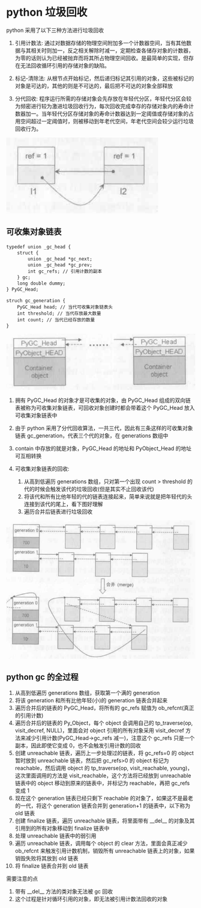 # python 垃圾回收

python 采用了以下三种方法进行垃圾回收

1. 引用计数法: 通过对数据存储的物理空间附加多一个计数器空间，当有其他数据与其相关时则加一，反之相关解除时减一，定期检查各储存对象的计数器，为零的话则认为已经被抛弃而将其所占物理空间回收。是最简单的实现，但存在无法回收循环引用的存储对象的缺陷。

2. 标记-清除法: 从根节点开始标记，然后递归标记其引用的对象，这些被标记的对象是可达的，其他的则是不可达的，最后把不可达的对象全部释放

3. 分代回收: 程序运行所需的存储对象会先存放在年轻代分区，年轻代分区会较为频密进行较为激进垃圾回收行为，每次回收完成幸存的存储对象内的寿命计数器加一。当年轻代分区存储对象的寿命计数器达到一定阈值或存储对象的占用空间超过一定阈值时，则被移动到年老代空间，年老代空间会较少运行垃圾回收行为。

![](imgs/loop_ref.PNG)

## 可收集对象链表

```
typedef union _gc_head {
    struct {
        union _gc_head *gc_next;
        union _gc_head *gc_prev;
        int gc_refs; // 引用计数的副本
    } gc;
    long double dummy;
} PyGC_Head;
```

```
struch gc_generation {
    PyGC_Head head; // 当代可收集对象链表头
    int threshold; // 当代存放最大数量
    int count; // 当代已经存放的数量
}
```

![](imgs/collectable_list.PNG)

1. 拥有 PyGC_Head 的对象才是可收集的对象，由 PyGC_Head 组成的双向链表被称为可收集对象链表，可回收对象创建时都会带着这个 PyGC_Head 放入可收集对象链表中

2. 由于 python 采用了分代回收算法，一共三代，因此有三条这样的可收集对象链表 gc_generation，代表三个代的对象，在 generations 数组中

3. contain 中存放的就是对象，PyGC_Head 的地址和 PyObject_Head 的地址可互相转换

4. 可收集对象链表的回收:

    1. 从高到低遍历 generations 数组，只对第一个出现 count > threshold 的代的时候会触发该代的垃圾回收(但是其实不止回收该代)
    2. 将该代和所有比他年轻的代的链表连接起来，简单来说就是把年轻代的头连接到该代的尾上，看下图好理解
    3. 遍历合并后链表进行垃圾回收

![](imgs/generation_merge.PNG)

## python gc 的全过程

1. 从高到低遍历 generations 数组，获取第一个满的 generation
2. 将该 generation 和所有比他年轻(小)的 generation 链表合并起来
3. 遍历合并后的链表的 PyGC_Head，将所有的 gc_refs 赋值为 ob_refcnt(真正的引用计数)
4. 遍历合并后的链表的 Py_Object，每个 object 会调用自己的 tp_traverse(op, visit_decref, NULL)，里面会对 object 引用的所有对象采用 visit_decref 方法来减少引用计数(PyGC_Head->gc_refs 减一)，注意这个 gc_refs 只是一个副本，因此即使它变成 0，也不会触发引用计数的回收
5. 创建 unreachable 链表，遍历上一步处理过的链表，将 gc_refs=0 的 object 暂时放到 unreachable 链表，然后把 gc_refs>0 的 object 标记为 reachable，然后调用 object 的 tp_traverse(op, visit_reachable, young)，这次里面调用的方法是 visit_reachable，这个方法将已经放到 unreachable 链表中的 object 移动到原来的链表中，并标记为 reachable，再把 gc_refs 变成 1
6. 现在这个 generation 链表已经只剩下 reachable 的对象了，如果这不是最老的一代，将这个 generation 链表合并到 generation+1 的链表中，以下称为 old 链表
7. 创建 finalize 链表，遍历 unreachable 链表，将里面带有 \_\_del\_\_ 的对象及其引用到的所有对象移动到 finalize 链表中
8. 处理 unreachable 链表中的弱引用
9. 遍历 unreachable 链表，调用每个 object 的 clear 方法，里面会真正减少 ob_refcnt 来触发引用计数机制，销毁所有 unreachable 链表上的对象，如果销毁失败将其放到 old 链表
10. 将 finalize 链表合并到 old 链表

需要注意的点

1. 带有 \_\_del\_\_ 方法的类对象无法被 gc 回收
2. 这个过程是针对循环引用的对象，即无法被引用计数法回收的对象